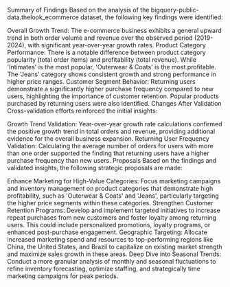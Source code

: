 Summary of Findings
Based on the analysis of the bigquery-public-data.thelook_ecommerce dataset, the following key findings were identified:

Overall Growth Trend: The e-commerce business exhibits a general upward trend in both order volume and revenue over the observed period (2019-2024), with significant year-over-year growth rates.
Product Category Performance: There is a notable difference between product category popularity (total order items) and profitability (total revenue). While 'Intimates' is the most popular, 'Outerwear & Coats' is the most profitable. The 'Jeans' category shows consistent growth and strong performance in higher price ranges.
Customer Segment Behavior: Returning users demonstrate a significantly higher purchase frequency compared to new users, highlighting the importance of customer retention. Popular products purchased by returning users were also identified.
Changes After Validation
Cross-validation efforts reinforced the initial insights:

Growth Trend Validation: Year-over-year growth rate calculations confirmed the positive growth trend in total orders and revenue, providing additional evidence for the overall business expansion.
Returning User Frequency Validation: Calculating the average number of orders for users with more than one order supported the finding that returning users have a higher purchase frequency than new users.
Proposals
Based on the findings and validated insights, the following strategic proposals are made:

Enhance Marketing for High-Value Categories: Focus marketing campaigns and inventory management on product categories that demonstrate high profitability, such as 'Outerwear & Coats' and 'Jeans', particularly targeting the higher price segments within these categories.
Strengthen Customer Retention Programs: Develop and implement targeted initiatives to increase repeat purchases from new customers and foster loyalty among returning users. This could include personalized promotions, loyalty programs, or enhanced post-purchase engagement.
Geographic Targeting: Allocate increased marketing spend and resources to top-performing regions like China, the United States, and Brazil to capitalize on existing market strength and maximize sales growth in these areas.
Deep Dive into Seasonal Trends: Conduct a more granular analysis of monthly and seasonal fluctuations to refine inventory forecasting, optimize staffing, and strategically time marketing campaigns for peak periods.
